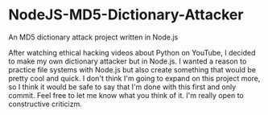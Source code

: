 # NodeJS-MD5-Dictionary-Attacker
An MD5 dictionary attack project written in Node.js

After watching ethical hacking videos about Python on YouTube, I decided to make my own dictionary attacker but in Node.js. 
I wanted a reason to practice file systems with Node.js but also create something that would be pretty cool and quick.
I don't think I'm going to expand on this project more, so I think it would be safe to say that I'm done with this first and only commit.
Feel free to let me know what you think of it. I'm really open to constructive criticizm.
